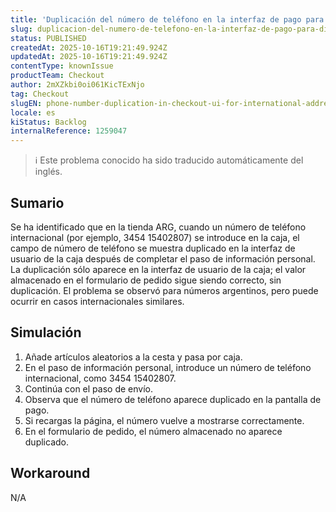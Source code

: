 ```yaml
---
title: 'Duplicación del número de teléfono en la interfaz de pago para direcciones internacionales'
slug: duplicacion-del-numero-de-telefono-en-la-interfaz-de-pago-para-direcciones-internacionales
status: PUBLISHED
createdAt: 2025-10-16T19:21:49.924Z
updatedAt: 2025-10-16T19:21:49.924Z
contentType: knownIssue
productTeam: Checkout
author: 2mXZkbi0oi061KicTExNjo
tag: Checkout
slugEN: phone-number-duplication-in-checkout-ui-for-international-addresses
locale: es
kiStatus: Backlog
internalReference: 1259047
---
```


>ℹ️ Este problema conocido ha sido traducido automáticamente del inglés.

## Sumario


Se ha identificado que en la tienda ARG, cuando un número de teléfono internacional (por ejemplo, 3454 15402807) se introduce en la caja, el campo de número de teléfono se muestra duplicado en la interfaz de usuario de la caja después de completar el paso de información personal. La duplicación sólo aparece en la interfaz de usuario de la caja; el valor almacenado en el formulario de pedido sigue siendo correcto, sin duplicación. El problema se observó para números argentinos, pero puede ocurrir en casos internacionales similares.

## Simulación



1. Añade artículos aleatorios a la cesta y pasa por caja.
2. En el paso de información personal, introduce un número de teléfono internacional, como 3454 15402807.
3. Continúa con el paso de envío.
4. Observa que el número de teléfono aparece duplicado en la pantalla de pago.
5. Si recargas la página, el número vuelve a mostrarse correctamente.
6. En el formulario de pedido, el número almacenado no aparece duplicado.

## Workaround


N/A



